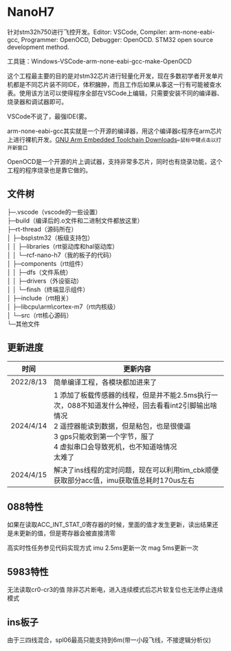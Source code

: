 # NanoH7
针对stm32h750进行飞控开发。Editor: VSCode, Compiler: arm-none-eabi-gcc, Programmer: OpenOCD, Debugger: OpenOCD. STM32 open source development method.

工具链：Windows-VSCode-arm-none-eabi-gcc-make-OpenOCD

这个工程最主要的目的是对stm32芯片进行轻量化开发，现在多数初学者开发单片机都是不同芯片装不同IDE，体积臃肿，而且工作后如果从事这一行有可能被查水表。使用该方法可以使得程序全部在VSCode上编辑，只需要安装不同的编译器、烧录器和调试器即可。

VSCode不说了，最强IDE(雾。

arm-none-eabi-gcc其实就是一个开源的编译器，用这个编译器c程序在arm芯片上进行裸机开发。[GNU Arm Embedded Toolchain Downloads](https://developer.arm.com/tools-and-software/open-source-software/developer-tools/gnu-toolchain/gnu-rm/downloads)`←鼠标中键点击以打开新窗口`

OpenOCD是一个开源的片上调试器，支持非常多芯片，同时也有烧录功能，这个工程的程序烧录也是靠它做的。

## 文件树
├─.vscode（vscode的一些设置）  
├─build（编译后的.o文件和二进制文件都放这里）  
├─rt-thread（源码所在）  
│  ├─bsp\stm32（板级支持包）  
│  │  ├─libraries（rtt驱动库和hal驱动库）  
│  │  └─rcf-nano-h7（我的板子的代码）  
│  ├─components（rtt组件）  
│  │  ├─dfs（文件系统）  
│  │  ├─drivers（外设驱动）  
│  │  └─finsh（终端显示组件）  
│  ├─include（rtt相关）  
│  ├─libcpu\arm\cortex-m7（rtt内核级）  
│  └─src（rtt核心源码）  
└─其他文件

## 更新进度
|时间|更新内容|
|-|-|
|2022/8/13|简单编译工程，各模块都加进来了|
|2024/4/14|1 添加了板载传感器的线程，但是并不能2.5ms执行一次，088不知道发什么神经，回去看看int2引脚输出啥情况<br />2 遥控器能读到数据，但是粘包，也是很傻逼<br />3 gps只能收到第一个字节，服了<br />4 虚拟串口会导致死机，也不知道啥情况<br />太难了|
|2024/4/15|解决了ins线程的定时问题，现在可以利用tim_cbk顺便获取部分acc值，imu获取值总耗时170us左右|

## 088特性
如果在读取ACC_INT_STAT_0寄存器的时候，里面的值才发生更新，读出结果还是未更新的值，但是寄存器会被直接清零

高实时性任务参见代码实现方式
imu 2.5ms更新一次 mag 5ms更新一次

## 5983特性
无法读取cr0-cr3的值
除非芯片断电，进入连续模式后芯片软复位也无法停止连续模式

## ins板子
由于三四线混合，spl06最高只能支持到6m(带一小段飞线，不接逻辑分析仪)